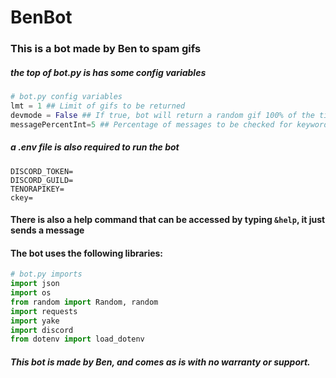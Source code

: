 # BenBot
### This is a bot made by Ben to spam gifs 
##### the top of bot.py is has some config variables
```python
# bot.py config variables
lmt = 1 ## Limit of gifs to be returned
devmode = False ## If true, bot will return a random gif 100% of the time
messagePercentInt=5 ## Percentage of messages to be checked for keywords
```
##### a .env file is also required to run the bot 
```shell
DISCORD_TOKEN=
DISCORD_GUILD=
TENORAPIKEY=
ckey=
```
#### There is also a help command that can be accessed by typing `&help`, it just sends a message 

#### The bot uses the following libraries:
```python
# bot.py imports
import json
import os
from random import Random, random
import requests
import yake
import discord
from dotenv import load_dotenv
```
##### This bot is made by Ben, and comes as is with no warranty or support.